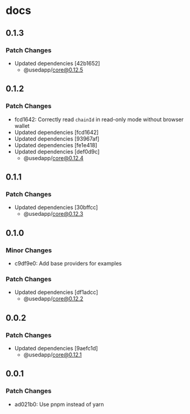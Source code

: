 # docs

## 0.1.3

### Patch Changes

- Updated dependencies [42b1652]
  - @usedapp/core@0.12.5

## 0.1.2

### Patch Changes

- fcd1642: Correctly read `chainId` in read-only mode without browser wallet
- Updated dependencies [fcd1642]
- Updated dependencies [93967af]
- Updated dependencies [fe1e418]
- Updated dependencies [def0d9c]
  - @usedapp/core@0.12.4

## 0.1.1

### Patch Changes

- Updated dependencies [30bffcc]
  - @usedapp/core@0.12.3

## 0.1.0

### Minor Changes

- c9df9e0: Add base providers for examples

### Patch Changes

- Updated dependencies [df1adcc]
  - @usedapp/core@0.12.2

## 0.0.2

### Patch Changes

- Updated dependencies [9aefc1d]
  - @usedapp/core@0.12.1

## 0.0.1

### Patch Changes

- ad021b0: Use pnpm instead of yarn
